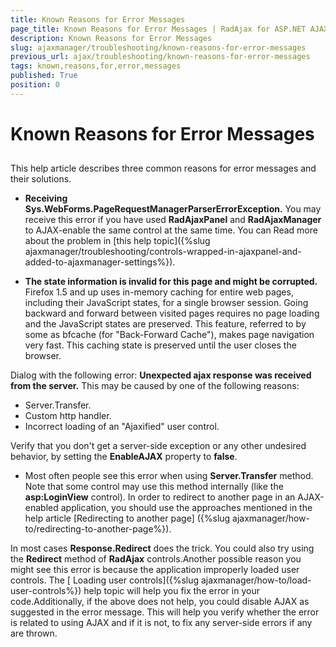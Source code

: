 ```yaml
---
title: Known Reasons for Error Messages
page_title: Known Reasons for Error Messages | RadAjax for ASP.NET AJAX Documentation
description: Known Reasons for Error Messages
slug: ajaxmanager/troubleshooting/known-reasons-for-error-messages
previous_url: ajax/troubleshooting/known-reasons-for-error-messages
tags: known,reasons,for,error,messages
published: True
position: 0
---
```


# Known Reasons for Error Messages



## 

This help article describes three common reasons for error messages and their solutions.

* **Receiving Sys.WebForms.PageRequestManagerParserErrorException.** You may receive this error if you have used **RadAjaxPanel** and **RadAjaxManager** to AJAX-enable the same control at the same time. You can Read more about the problem in [this help topic]({%slug ajaxmanager/troubleshooting/controls-wrapped-in-ajaxpanel-and-added-to-ajaxmanager-settings%}).

* **The state information is invalid for this page and might be corrupted.** Firefox 1.5 and up uses in-memory caching for entire web pages, including their JavaScript states, for a single browser session. Going backward and forward between visited pages requires no page loading and the JavaScript states are preserved. This feature, referred to by some as bfcache (for "Back-Forward Cache"), makes page navigation very fast. This caching state is preserved until the user closes the browser.

Dialog with the following error: **Unexpected ajax response was received from the server.** This may be caused by one of the following reasons:
* Server.Transfer.
* Custom http handler.
* Incorrect loading of an "Ajaxified" user control.

Verify that you don't get a server-side exception or any other undesired behavior, by setting the **EnableAJAX** property to **false**.
* Most often people see this error when using **Server.Transfer** method. Note that some control may use this method internally (like the **asp:LoginView** control). In order to redirect to another page in an AJAX-enabled application, you should use the approaches mentioned in the help article [Redirecting to another page] ({%slug ajaxmanager/how-to/redirecting-to-another-page%}). 

In most cases **Response.Redirect** does the trick. You could also try using the **Redirect** method of **RadAjax** controls.Another possible reason you might see this error is because the application improperly loaded user controls. The [ Loading user controls]({%slug ajaxmanager/how-to/load-user-controls%}) help topic will help you fix the error in your code.Additionally, if the above does not help, you could disable AJAX as suggested in the error message. This will help you verify whether the error is related to using AJAX and if it is not, to fix any server-side errors if any are thrown.
